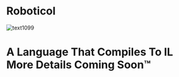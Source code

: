 # Roboticol
![text1099](https://user-images.githubusercontent.com/51866438/115091929-3ceb8980-9f19-11eb-9203-8cf7523d06e5.png)

# A Language That Compiles To IL More Details Coming Soon™
